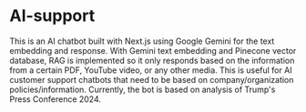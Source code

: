 # AI-support

This is an AI chatbot built with Next.js using Google Gemini for the text embedding and response. With Gemini text embedding and Pinecone vector database, RAG is implemented so it only responds based on the information from a certain PDF, YouTube video, or any other media. This is useful for AI customer support chatbots that need to be based on company/organization policies/information. Currently, the bot is based on analysis of Trump's Press Conference 2024.
